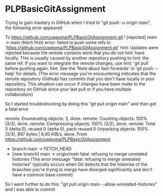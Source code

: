 # PLPBasicGitAssignment
Trying to gain mastery in GitHub
when I tried to "git push -u origin main", the following error appeared

To https://github.com/uweoma/PLPBasicGitAssignment.git
 ! [rejected]        main -> main (fetch first)
error: failed to push some refs to 'https://github.com/uweoma/PLPBasicGitAssignment.git'
hint: Updates were rejected because the remote contains work that you do not
hint: have locally. This is usually caused by another repository pushing to
hint: the same ref. If you want to integrate the remote changes, use
hint: 'git pull' before pushing again.
hint: See the 'Note about fast-forwards' in 'git push --help' for details. 
(The error message you're encountering indicates that the remote repository (GitHub) has commits that you don't have locally in your repository. This situation can occur if changes have been made to the repository on GitHub since your last pull or if you have multiple collaborators)

So I started troubleshooting by doing this "git pull origin main" and then got a fatal error 

remote: Enumerating objects: 3, done.
remote: Counting objects: 100% (3/3), done.
remote: Compressing objects: 100% (2/2), done.
remote: Total 3 (delta 0), reused 0 (delta 0), pack-reused 0
Unpacking objects: 100% (3/3), 897 bytes | 6.00 KiB/s, done.
From https://github.com/uweoma/PLPBasicGitAssignment
 * branch            main       -> FETCH_HEAD
 * [new branch]      main       -> origin/main
fatal: refusing to merge unrelated histories
(The error message "fatal: refusing to merge unrelated histories" typically occurs when Git detects that the histories of the branches you're trying to merge have diverged significantly and don't have a common base commit)

So I went further to do this: "git pull origin main --allow-unrelated-histories" and I was able to commit

